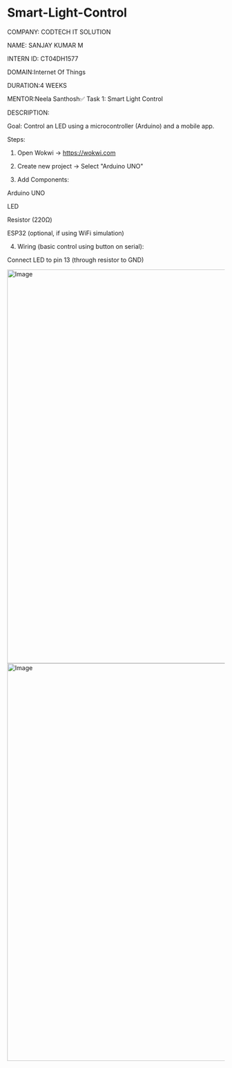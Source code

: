 # Smart-Light-Control

COMPANY: CODTECH IT SOLUTION

NAME: SANJAY KUMAR M

INTERN ID: CT04DH1577

DOMAIN:Internet Of Things

DURATION:4 WEEKS

MENTOR:Neela Santhosh✅ Task 1: Smart Light Control


DESCRIPTION:

Goal: Control an LED using a microcontroller (Arduino) and a mobile app.

Steps:

1. Open Wokwi → https://wokwi.com


2. Create new project → Select "Arduino UNO"


3. Add Components:

Arduino UNO

LED

Resistor (220Ω)

ESP32 (optional, if using WiFi simulation)



4. Wiring (basic control using button on serial):

Connect LED to pin 13 (through resistor to GND)


<img width="1912" height="912" alt="Image" src="https://github.com/user-attachments/assets/1e332c18-b4e3-4598-b069-5e0c6db423e8" />
<img width="1917" height="921" alt="Image" src="https://github.com/user-attachments/assets/f3bfc49d-c66d-456e-a6aa-50bbb3d89004" />









